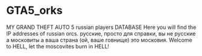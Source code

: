 # GTA5_orks
MY GRAND THEFT AUTO 5 russian players DATABASE
Here you will find the IP addresses of russian orcs.
русские, просто для справки, вы не русские а московиты а ваша страна (ой, ваше говнище) это московия.
Welcome to HELL, let the moscovites burn in HELL!
